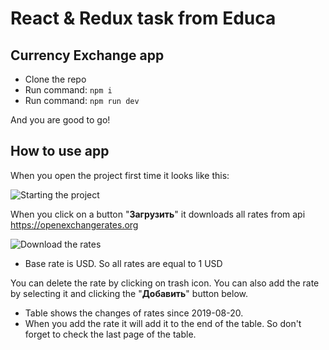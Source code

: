 # React & Redux task from Educa

## Currency Exchange app

- Clone the repo
- Run command: `npm i`
- Run command: `npm run dev`

And you are good to go!

## How to use app

When you open the project first time it looks like this:

![Starting the project](https://islamdudaev.ru/files/educa/1.png)

When you click on a button "**Загрузить**" it downloads all rates from api <https://openexchangerates.org>

![Download the rates](https://islamdudaev.ru/files/educa/2.png)

- Base rate is USD. So all rates are equal to 1 USD

You can delete the rate by clicking on trash icon. You can also add the rate by selecting it and clicking the "**Добавить**" button below.

- Table shows the changes of rates since 2019-08-20.
- When you add the rate it will add it to the end of the table. So don't forget to check the last page of the table.

